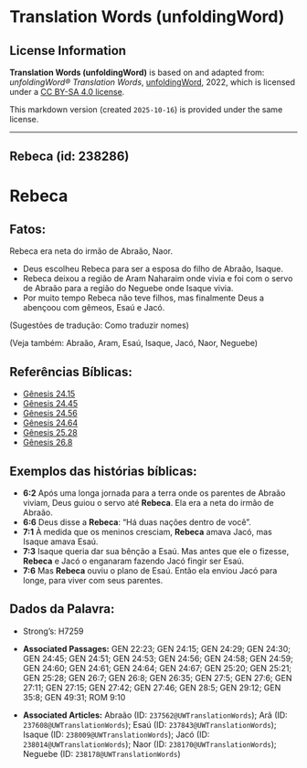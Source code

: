 # Translation Words (unfoldingWord)

## License Information

**Translation Words (unfoldingWord)** is based on and adapted from: _unfoldingWord® Translation Words_, [unfoldingWord](https://unfoldingword.org/utw), 2022, which is licensed under a [CC BY-SA 4.0 license](https://creativecommons.org/licenses/by-sa/4.0/legalcode.en).

This markdown version (created `2025-10-16`) is provided under the same license.



--------------------------------

## Rebeca (id: 238286)

Rebeca
======

Fatos:
------

Rebeca era neta do irmão de Abraão, Naor.

* Deus escolheu Rebeca para ser a esposa do filho de Abraão, Isaque.
* Rebeca deixou a região de Aram Naharaim onde vivia e foi com o servo de Abraão para a região do Neguebe onde Isaque vivia.
* Por muito tempo Rebeca não teve filhos, mas finalmente Deus a abençoou com gêmeos, Esaú e Jacó.

(Sugestões de tradução: Como traduzir nomes)

(Veja também: Abraão, Aram, Esaú, Isaque, Jacó, Naor, Neguebe)

Referências Bíblicas:
---------------------

* [Gênesis 24\.15](https://ref.ly/Gen24:15)
* [Gênesis 24\.45](https://ref.ly/Gen24:45)
* [Gênesis 24\.56](https://ref.ly/Gen24:56)
* [Gênesis 24\.64](https://ref.ly/Gen24:64)
* [Gênesis 25\.28](https://ref.ly/Gen25:28)
* [Gênesis 26\.8](https://ref.ly/Gen26:8)

Exemplos das histórias bíblicas:
--------------------------------

* **6:2** Após uma longa jornada para a terra onde os parentes de Abraão viviam, Deus guiou o servo até **Rebeca**. Ela era a neta do irmão de Abraão.
* **6:6** Deus disse a **Rebeca**: “Há duas nações dentro de você”.
* **7:1** À medida que os meninos cresciam, **Rebeca** amava Jacó, mas Isaque amava Esaú.
* **7:3** Isaque queria dar sua bênção a Esaú. Mas antes que ele o fizesse, **Rebeca** e Jacó o enganaram fazendo Jacó fingir ser Esaú.
* **7:6** Mas **Rebeca** ouviu o plano de Esaú. Então ela enviou Jacó para longe, para viver com seus parentes.

Dados da Palavra:
-----------------

* Strong’s: H7259

* **Associated Passages:** GEN 22:23; GEN 24:15; GEN 24:29; GEN 24:30; GEN 24:45; GEN 24:51; GEN 24:53; GEN 24:56; GEN 24:58; GEN 24:59; GEN 24:60; GEN 24:61; GEN 24:64; GEN 24:67; GEN 25:20; GEN 25:21; GEN 25:28; GEN 26:7; GEN 26:8; GEN 26:35; GEN 27:5; GEN 27:6; GEN 27:11; GEN 27:15; GEN 27:42; GEN 27:46; GEN 28:5; GEN 29:12; GEN 35:8; GEN 49:31; ROM 9:10
* **Associated Articles:** Abraão (ID: `237562@UWTranslationWords`); Arã (ID: `237608@UWTranslationWords`); Esaú (ID: `237843@UWTranslationWords`); Isaque (ID: `238009@UWTranslationWords`); Jacó (ID: `238014@UWTranslationWords`); Naor (ID: `238170@UWTranslationWords`); Neguebe (ID: `238178@UWTranslationWords`)

